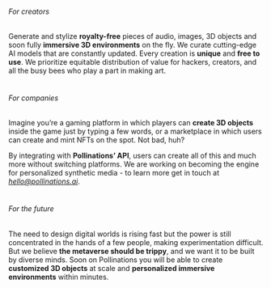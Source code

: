 ###### For creators

Generate and stylize **royalty-free** pieces of audio, images, 3D objects and soon fully **immersive 3D environments** on the fly.
We curate cutting-edge AI models that are constantly updated. Every creation is **unique** and **free to use**.
We prioritize equitable distribution of value for hackers, creators, and all the busy bees who play a part in making art.
<br/><br/>

###### For companies

Imagine you’re a gaming platform in which players can **create 3D objects** inside the game just by typing a few words, or a marketplace in which users can create and mint NFTs on the spot. Not bad, huh?

By integrating with **Pollinations’ API**, users can create all of this and much more without switching platforms.
We are working on becoming the engine for personalized synthetic media - to learn more get in touch at *hello@pollinations.ai*.
<br/><br/>

###### For the future

The need to design digital worlds is rising fast but the power is still concentrated in the hands of a few people, making experimentation difficult. But we believe **the metaverse should be trippy**, and we want it to be built by diverse minds. Soon on Pollinations you will be able to create **customized 3D objects** at scale and **personalized immersive environments** within minutes.
<br/><br/>
